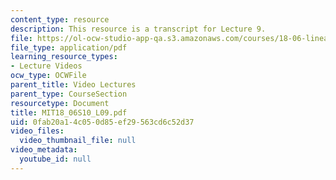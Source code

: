 ```yaml
---
content_type: resource
description: This resource is a transcript for Lecture 9.
file: https://ol-ocw-studio-app-qa.s3.amazonaws.com/courses/18-06-linear-algebra-spring-2010/0fab20a14c050d85ef29563cd6c52d37_MIT18_06S10_L09.pdf
file_type: application/pdf
learning_resource_types:
- Lecture Videos
ocw_type: OCWFile
parent_title: Video Lectures
parent_type: CourseSection
resourcetype: Document
title: MIT18_06S10_L09.pdf
uid: 0fab20a1-4c05-0d85-ef29-563cd6c52d37
video_files:
  video_thumbnail_file: null
video_metadata:
  youtube_id: null
---
```

